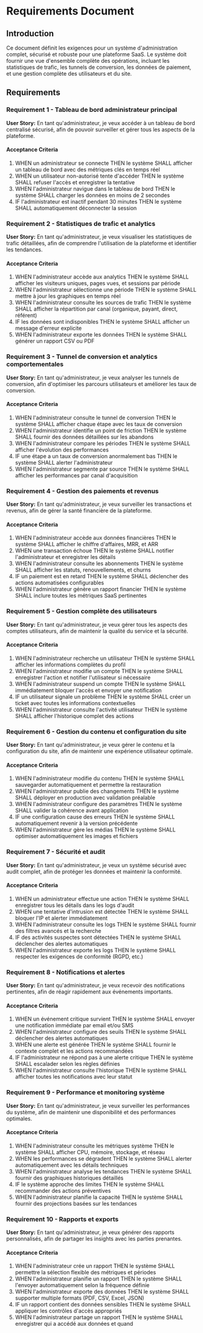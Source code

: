 # Requirements Document

## Introduction

Ce document définit les exigences pour un système d'administration complet, sécurisé et robuste pour une plateforme SaaS. Le système doit fournir une vue d'ensemble complète des opérations, incluant les statistiques de trafic, les tunnels de conversion, les données de paiement, et une gestion complète des utilisateurs et du site.

## Requirements

### Requirement 1 - Tableau de bord administrateur principal

**User Story:** En tant qu'administrateur, je veux accéder à un tableau de bord centralisé sécurisé, afin de pouvoir surveiller et gérer tous les aspects de la plateforme.

#### Acceptance Criteria

1. WHEN un administrateur se connecte THEN le système SHALL afficher un tableau de bord avec des métriques clés en temps réel
2. WHEN un utilisateur non-autorisé tente d'accéder THEN le système SHALL refuser l'accès et enregistrer la tentative
3. WHEN l'administrateur navigue dans le tableau de bord THEN le système SHALL charger les données en moins de 2 secondes
4. IF l'administrateur est inactif pendant 30 minutes THEN le système SHALL automatiquement déconnecter la session

### Requirement 2 - Statistiques de trafic et analytics

**User Story:** En tant qu'administrateur, je veux visualiser les statistiques de trafic détaillées, afin de comprendre l'utilisation de la plateforme et identifier les tendances.

#### Acceptance Criteria

1. WHEN l'administrateur accède aux analytics THEN le système SHALL afficher les visiteurs uniques, pages vues, et sessions par période
2. WHEN l'administrateur sélectionne une période THEN le système SHALL mettre à jour les graphiques en temps réel
3. WHEN l'administrateur consulte les sources de trafic THEN le système SHALL afficher la répartition par canal (organique, payant, direct, référent)
4. IF les données sont indisponibles THEN le système SHALL afficher un message d'erreur explicite
5. WHEN l'administrateur exporte les données THEN le système SHALL générer un rapport CSV ou PDF

### Requirement 3 - Tunnel de conversion et analytics comportementales

**User Story:** En tant qu'administrateur, je veux analyser les tunnels de conversion, afin d'optimiser les parcours utilisateurs et améliorer les taux de conversion.

#### Acceptance Criteria

1. WHEN l'administrateur consulte le tunnel de conversion THEN le système SHALL afficher chaque étape avec les taux de conversion
2. WHEN l'administrateur identifie un point de friction THEN le système SHALL fournir des données détaillées sur les abandons
3. WHEN l'administrateur compare les périodes THEN le système SHALL afficher l'évolution des performances
4. IF une étape a un taux de conversion anormalement bas THEN le système SHALL alerter l'administrateur
5. WHEN l'administrateur segmente par source THEN le système SHALL afficher les performances par canal d'acquisition

### Requirement 4 - Gestion des paiements et revenus

**User Story:** En tant qu'administrateur, je veux surveiller les transactions et revenus, afin de gérer la santé financière de la plateforme.

#### Acceptance Criteria

1. WHEN l'administrateur accède aux données financières THEN le système SHALL afficher le chiffre d'affaires, MRR, et ARR
2. WHEN une transaction échoue THEN le système SHALL notifier l'administrateur et enregistrer les détails
3. WHEN l'administrateur consulte les abonnements THEN le système SHALL afficher les statuts, renouvellements, et churns
4. IF un paiement est en retard THEN le système SHALL déclencher des actions automatisées configurables
5. WHEN l'administrateur génère un rapport financier THEN le système SHALL inclure toutes les métriques SaaS pertinentes

### Requirement 5 - Gestion complète des utilisateurs

**User Story:** En tant qu'administrateur, je veux gérer tous les aspects des comptes utilisateurs, afin de maintenir la qualité du service et la sécurité.

#### Acceptance Criteria

1. WHEN l'administrateur recherche un utilisateur THEN le système SHALL afficher les informations complètes du profil
2. WHEN l'administrateur modifie un compte THEN le système SHALL enregistrer l'action et notifier l'utilisateur si nécessaire
3. WHEN l'administrateur suspend un compte THEN le système SHALL immédiatement bloquer l'accès et envoyer une notification
4. IF un utilisateur signale un problème THEN le système SHALL créer un ticket avec toutes les informations contextuelles
5. WHEN l'administrateur consulte l'activité utilisateur THEN le système SHALL afficher l'historique complet des actions

### Requirement 6 - Gestion du contenu et configuration du site

**User Story:** En tant qu'administrateur, je veux gérer le contenu et la configuration du site, afin de maintenir une expérience utilisateur optimale.

#### Acceptance Criteria

1. WHEN l'administrateur modifie du contenu THEN le système SHALL sauvegarder automatiquement et permettre la restauration
2. WHEN l'administrateur publie des changements THEN le système SHALL déployer en production avec validation préalable
3. WHEN l'administrateur configure des paramètres THEN le système SHALL valider la cohérence avant application
4. IF une configuration cause des erreurs THEN le système SHALL automatiquement revenir à la version précédente
5. WHEN l'administrateur gère les médias THEN le système SHALL optimiser automatiquement les images et fichiers

### Requirement 7 - Sécurité et audit

**User Story:** En tant qu'administrateur, je veux un système sécurisé avec audit complet, afin de protéger les données et maintenir la conformité.

#### Acceptance Criteria

1. WHEN un administrateur effectue une action THEN le système SHALL enregistrer tous les détails dans les logs d'audit
2. WHEN une tentative d'intrusion est détectée THEN le système SHALL bloquer l'IP et alerter immédiatement
3. WHEN l'administrateur consulte les logs THEN le système SHALL fournir des filtres avancés et la recherche
4. IF des activités suspectes sont détectées THEN le système SHALL déclencher des alertes automatiques
5. WHEN l'administrateur exporte les logs THEN le système SHALL respecter les exigences de conformité (RGPD, etc.)

### Requirement 8 - Notifications et alertes

**User Story:** En tant qu'administrateur, je veux recevoir des notifications pertinentes, afin de réagir rapidement aux événements importants.

#### Acceptance Criteria

1. WHEN un événement critique survient THEN le système SHALL envoyer une notification immédiate par email et/ou SMS
2. WHEN l'administrateur configure des seuils THEN le système SHALL déclencher des alertes automatiques
3. WHEN une alerte est générée THEN le système SHALL fournir le contexte complet et les actions recommandées
4. IF l'administrateur ne répond pas à une alerte critique THEN le système SHALL escalader selon les règles définies
5. WHEN l'administrateur consulte l'historique THEN le système SHALL afficher toutes les notifications avec leur statut

### Requirement 9 - Performance et monitoring système

**User Story:** En tant qu'administrateur, je veux surveiller les performances du système, afin de maintenir une disponibilité et des performances optimales.

#### Acceptance Criteria

1. WHEN l'administrateur consulte les métriques système THEN le système SHALL afficher CPU, mémoire, stockage, et réseau
2. WHEN les performances se dégradent THEN le système SHALL alerter automatiquement avec les détails techniques
3. WHEN l'administrateur analyse les tendances THEN le système SHALL fournir des graphiques historiques détaillés
4. IF le système approche des limites THEN le système SHALL recommander des actions préventives
5. WHEN l'administrateur planifie la capacité THEN le système SHALL fournir des projections basées sur les tendances

### Requirement 10 - Rapports et exports

**User Story:** En tant qu'administrateur, je veux générer des rapports personnalisés, afin de partager les insights avec les parties prenantes.

#### Acceptance Criteria

1. WHEN l'administrateur crée un rapport THEN le système SHALL permettre la sélection flexible des métriques et périodes
2. WHEN l'administrateur planifie un rapport THEN le système SHALL l'envoyer automatiquement selon la fréquence définie
3. WHEN l'administrateur exporte des données THEN le système SHALL supporter multiple formats (PDF, CSV, Excel, JSON)
4. IF un rapport contient des données sensibles THEN le système SHALL appliquer les contrôles d'accès appropriés
5. WHEN l'administrateur partage un rapport THEN le système SHALL enregistrer qui a accédé aux données et quand